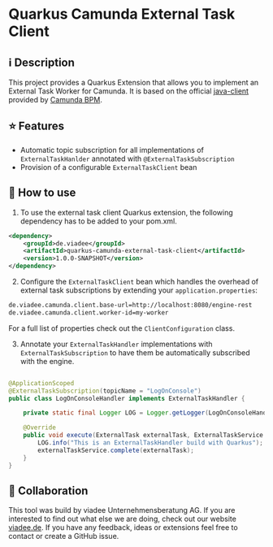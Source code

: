 # Quarkus Camunda External Task Client
## ℹ️ Description

This project provides a Quarkus Extension that allows you to implement an External Task Worker for Camunda. It is based
on the official [java-client](https://docs.camunda.org/manual/latest/user-guide/ext-client/) provided
by [Camunda BPM](https://docs.camunda.org/manual/latest/user-guide/ext-client/).

## ⭐ Features

* Automatic topic subscription for all implementations of `ExternalTaskHanlder` annotated with `@ExternalTaskSubscription`
* Provision of a configurable `ExternalTaskClient` bean
## 🚀 How to use

1. To use the external task client Quarkus extension, the following dependency has to be added to your pom.xml.

```xml
<dependency>
    <groupId>de.viadee</groupId>
    <artifactId>quarkus-camunda-external-task-client</artifactId>
    <version>1.0.0-SNAPSHOT</version>
</dependency>
```

2. Configure the `ExternalTaskClient` bean which handles the overhead of external task subscriptions by extending your `application.properties`:
```xml
de.viadee.camunda.client.base-url=http://localhost:8080/engine-rest
de.viadee.camunda.client.worker-id=my-worker
```
For a full list of properties check out the `ClientConfiguration` class.


3. Annotate your `ExternalTaskHandler` implementations with `ExternalTaskSubscription` to have them be automatically subscribed with the engine.
```java

@ApplicationScoped
@ExternalTaskSubscription(topicName = "LogOnConsole")
public class LogOnConsoleHandler implements ExternalTaskHandler {

    private static final Logger LOG = Logger.getLogger(LogOnConsoleHandler.class.getName());

    @Override
    public void execute(ExternalTask externalTask, ExternalTaskService externalTaskService) {
        LOG.info("This is an ExternalTaskHandler build with Quarkus");
        externalTaskService.complete(externalTask);
    }
}
```

## 🤹 Collaboration

This tool was build by viadee Unternehmensberatung AG. If you are interested to find out what else we are doing, check
out our website [viadee.de](https://www.viadee.de/en). If you have any feedback, ideas or extensions feel free to
contact or create a GitHub issue.

[comment]: <> (## 🔑 License)

[comment]: <> ([![]&#40;https://img.shields.io/github/license/viadee/quarkus-camunda-external-task-client&#41;]&#40;https://github.com/viadee/quarkus-camunda-external-task-client/blob/master/LICENSE&#41;)
